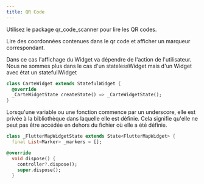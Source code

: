 ```yaml
---
title: QR Code
---
```


Utilisez le package qr_code_scanner pour lire les QR codes.

Lire des coordonnées contenues dans le qr code et afficher un marqueur correspondant.

Dans ce cas l'affichage du Widget va dépendre de l'action de l'utilisateur. Nous ne sommes plus dans le cas d'un statelessWidget mais d'un Widget avec état un statefullWidget

```dart
class CarteWidget extends StatefulWidget {
  @override
  _CarteWidgetState createState() => _CarteWidgetState();
}
```

Lorsqu'une variable ou une fonction commence par un underscore, elle est privée à la bibliothèque dans laquelle elle est définie. Cela signifie qu'elle ne peut pas être accédée en dehors du fichier où elle a été définie.

```dart
class _FlutterMapWidgetState extends State<FlutterMapWidget> {
  final List<Marker> _markers = [];
```

```dart
@override
  void dispose() {
    controller?.dispose();
    super.dispose();
  }
```
